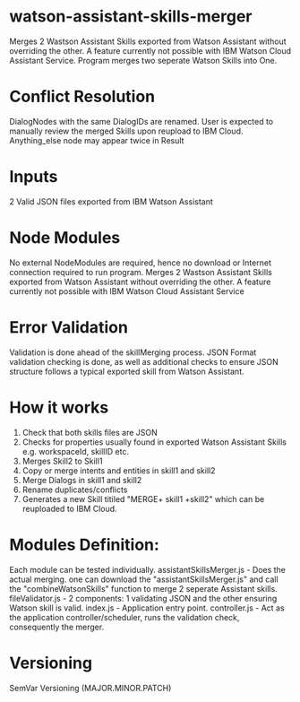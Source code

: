 # watson-assistant-skills-merger
Merges 2 Wastson Assistant Skills exported from Watson Assistant without overriding the other. A feature currently not possible with IBM Watson Cloud Assistant Service. Program merges two seperate Watson Skills into One.

# Conflict Resolution
DialogNodes with the same DialogIDs are renamed.
User is expected to manually review the merged Skills upon reupload to IBM Cloud.
Anything_else node may appear twice in Result

# Inputs
2 Valid JSON files exported from IBM Watson Assistant

# Node Modules
No external NodeModules are required, hence no download or Internet connection required to run program.
Merges 2 Wastson Assistant Skills exported from Watson Assistant without overriding the other. A feature currently not possible with IBM Watson Cloud Assistant Service

# Error Validation
Validation is done ahead of the skillMerging process.
JSON Format validation checking is done, as well as additional checks to ensure JSON structure follows a typical exported skill from Watson Assistant.

# How it works
1. Check that both skills files are JSON
2. Checks for properties usually found in exported Watson Assistant Skills e.g. workspaceId, skillID etc.
3. Merges Skill2 to Skill1
4. Copy or merge intents and entities in skill1 and skill2
5. Merge Dialogs in skill1 and skill2
5. Rename duplicates/conflicts
6. Generates a new Skill titiled "MERGE+ skill1 +skill2" which can be reuploaded to IBM Cloud.

# Modules Definition:
Each module can be tested individually.
assistantSkillsMerger.js - Does the actual merging. one can download the "assistantSkillsMerger.js" and call the "combineWatsonSkills" function to merge 2 seperate Assistant skills.
fileValidator.js - 2 components: 1 validating JSON and the other ensuring Watson skill is valid.
index.js - Application entry point.
controller.js - Act as the application controller/scheduler, runs the validation check, consequently the merger.

# Versioning
SemVar Versioning (MAJOR.MINOR.PATCH)